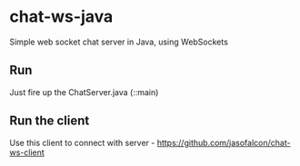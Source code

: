 # chat-ws-java
Simple web socket chat server in Java, using WebSockets 

## Run
Just fire up the ChatServer.java (::main) 

## Run the client
Use this client to connect with server - https://github.com/jasofalcon/chat-ws-client

